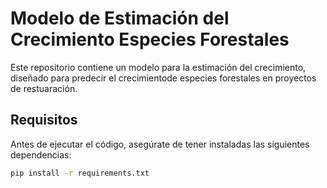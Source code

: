 # Modelo de Estimación del Crecimiento Especies Forestales

Este repositorio contiene un modelo para la estimación del crecimiento, diseñado para predecir el crecimientode especies forestales en proyectos de restuaración.


## Requisitos

Antes de ejecutar el código, asegúrate de tener instaladas las siguientes dependencias:

```bash
pip install -r requirements.txt
